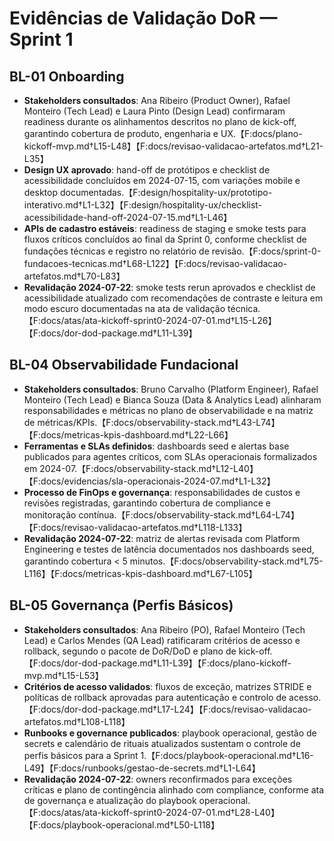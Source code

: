 # Evidências de Validação DoR — Sprint 1

## BL-01 Onboarding
- **Stakeholders consultados**: Ana Ribeiro (Product Owner), Rafael Monteiro (Tech Lead) e Laura Pinto (Design Lead) confirmaram readiness durante os alinhamentos descritos no plano de kick-off, garantindo cobertura de produto, engenharia e UX.【F:docs/plano-kickoff-mvp.md†L15-L48】【F:docs/revisao-validacao-artefatos.md†L21-L35】
- **Design UX aprovado**: hand-off de protótipos e checklist de acessibilidade concluídos em 2024-07-15, com variações mobile e desktop documentadas.【F:design/hospitality-ux/prototipo-interativo.md†L1-L32】【F:design/hospitality-ux/checklist-acessibilidade-hand-off-2024-07-15.md†L1-L46】
- **APIs de cadastro estáveis**: readiness de staging e smoke tests para fluxos críticos concluídos ao final da Sprint 0, conforme checklist de fundações técnicas e registro no relatório de revisão.【F:docs/sprint-0-fundacoes-tecnicas.md†L68-L122】【F:docs/revisao-validacao-artefatos.md†L70-L83】
- **Revalidação 2024-07-22**: smoke tests rerun aprovados e checklist de acessibilidade atualizado com recomendações de contraste e leitura em modo escuro documentadas na ata de validação técnica.【F:docs/atas/ata-kickoff-sprint0-2024-07-01.md†L15-L26】【F:docs/dor-dod-package.md†L11-L39】

## BL-04 Observabilidade Fundacional
- **Stakeholders consultados**: Bruno Carvalho (Platform Engineer), Rafael Monteiro (Tech Lead) e Bianca Souza (Data & Analytics Lead) alinharam responsabilidades e métricas no plano de observabilidade e na matriz de métricas/KPIs.【F:docs/observability-stack.md†L43-L74】【F:docs/metricas-kpis-dashboard.md†L22-L66】
- **Ferramentas e SLAs definidos**: dashboards seed e alertas base publicados para agentes críticos, com SLAs operacionais formalizados em 2024-07.【F:docs/observability-stack.md†L12-L40】【F:docs/evidencias/sla-operacionais-2024-07.md†L1-L32】
- **Processo de FinOps e governança**: responsabilidades de custos e revisões registradas, garantindo cobertura de compliance e monitoração contínua.【F:docs/observability-stack.md†L64-L74】【F:docs/revisao-validacao-artefatos.md†L118-L133】
- **Revalidação 2024-07-22**: matriz de alertas revisada com Platform Engineering e testes de latência documentados nos dashboards seed, garantindo cobertura < 5 minutos.【F:docs/observability-stack.md†L75-L116】【F:docs/metricas-kpis-dashboard.md†L67-L105】

## BL-05 Governança (Perfis Básicos)
- **Stakeholders consultados**: Ana Ribeiro (PO), Rafael Monteiro (Tech Lead) e Carlos Mendes (QA Lead) ratificaram critérios de acesso e rollback, segundo o pacote de DoR/DoD e plano de kick-off.【F:docs/dor-dod-package.md†L11-L39】【F:docs/plano-kickoff-mvp.md†L15-L53】
- **Critérios de acesso validados**: fluxos de exceção, matrizes STRIDE e políticas de rollback aprovadas para autenticação e controlo de acesso.【F:docs/dor-dod-package.md†L17-L24】【F:docs/revisao-validacao-artefatos.md†L108-L118】
- **Runbooks e governance publicados**: playbook operacional, gestão de secrets e calendário de rituais atualizados sustentam o controle de perfis básicos para a Sprint 1.【F:docs/playbook-operacional.md†L16-L49】【F:docs/runbooks/gestao-de-secrets.md†L1-L64】
- **Revalidação 2024-07-22**: owners reconfirmados para exceções críticas e plano de contingência alinhado com compliance, conforme ata de governança e atualização do playbook operacional.【F:docs/atas/ata-kickoff-sprint0-2024-07-01.md†L28-L40】【F:docs/playbook-operacional.md†L50-L118】
